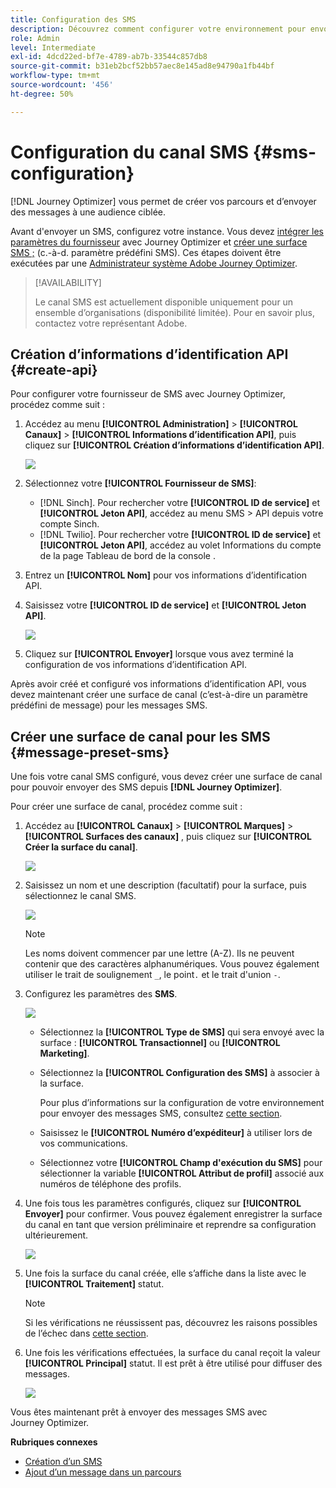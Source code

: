 ```yaml
---
title: Configuration des SMS
description: Découvrez comment configurer votre environnement pour envoyer des messages SMS avec Journey Optimizer
role: Admin
level: Intermediate
exl-id: 4dcd22ed-bf7e-4789-ab7b-33544c857db8
source-git-commit: b31eb2bcf52bb57aec8e145ad8e94790a1fb44bf
workflow-type: tm+mt
source-wordcount: '456'
ht-degree: 50%

---
```


# Configuration du canal SMS {#sms-configuration}

[!DNL Journey Optimizer] vous permet de créer vos parcours et dʼenvoyer des messages à une audience ciblée.

Avant d&#39;envoyer un SMS, configurez votre instance. Vous devez [intégrer les paramètres du fournisseur](#create-api) avec Journey Optimizer et [créer une surface SMS ;](#message-preset-sms) (c.-à-d. paramètre prédéfini SMS). Ces étapes doivent être exécutées par une [Administrateur système Adobe Journey Optimizer](../start/path/administrator.md).

>[!AVAILABILITY]
>
>Le canal SMS est actuellement disponible uniquement pour un ensemble d’organisations (disponibilité limitée). Pour en savoir plus, contactez votre représentant Adobe.

## Création d’informations d’identification API {#create-api}

Pour configurer votre fournisseur de SMS avec Journey Optimizer, procédez comme suit :

1. Accédez au menu **[!UICONTROL Administration]** > **[!UICONTROL Canaux]** > **[!UICONTROL Informations d’identification API]**, puis cliquez sur **[!UICONTROL Création d’informations d’identification API]**.

   ![](assets/sms_4.png)

1. Sélectionnez votre **[!UICONTROL Fournisseur de SMS]**:

   * [!DNL Sinch]. Pour rechercher votre **[!UICONTROL ID de service]** et **[!UICONTROL Jeton API]**, accédez au menu SMS > API depuis votre compte Sinch.
   * [!DNL Twilio]. Pour rechercher votre **[!UICONTROL ID de service]** et **[!UICONTROL Jeton API]**, accédez au volet Informations du compte de la page Tableau de bord de la console .

1. Entrez un **[!UICONTROL Nom]** pour vos informations d’identification API.

1. Saisissez votre **[!UICONTROL ID de service]** et **[!UICONTROL Jeton API]**.

   ![](assets/sms_5.png)

1. Cliquez sur **[!UICONTROL Envoyer]** lorsque vous avez terminé la configuration de vos informations d’identification API.

Après avoir créé et configuré vos informations d’identification API, vous devez maintenant créer une surface de canal (c’est-à-dire un paramètre prédéfini de message) pour les messages SMS.

## Créer une surface de canal pour les SMS {#message-preset-sms}

Une fois votre canal SMS configuré, vous devez créer une surface de canal pour pouvoir envoyer des SMS depuis **[!DNL Journey Optimizer]**.

Pour créer une surface de canal, procédez comme suit :

1. Accédez au **[!UICONTROL Canaux]** > **[!UICONTROL Marques]** > **[!UICONTROL Surfaces des canaux]** , puis cliquez sur **[!UICONTROL Créer la surface du canal]**.

   ![](assets/preset-create.png)

1. Saisissez un nom et une description (facultatif) pour la surface, puis sélectionnez le canal SMS.

   ![](assets/sms_preset.png)

   >[!NOTE]
   >
   > Les noms doivent commencer par une lettre (A-Z). Ils ne peuvent contenir que des caractères alphanumériques. Vous pouvez également utiliser le trait de soulignement `_`, le point`.` et le trait d&#39;union `-`.

1. Configurez les paramètres des **SMS**.

   ![](assets/preset-sms.png)

   * Sélectionnez la **[!UICONTROL Type de SMS]** qui sera envoyé avec la surface : **[!UICONTROL Transactionnel]** ou **[!UICONTROL Marketing]**.

   * Sélectionnez la **[!UICONTROL Configuration des SMS]** à associer à la surface.

      Pour plus dʼinformations sur la configuration de votre environnement pour envoyer des messages SMS, consultez [cette section](#create-api).

   * Saisissez le **[!UICONTROL Numéro dʼexpéditeur]** à utiliser lors de vos communications.

   * Sélectionnez votre **[!UICONTROL Champ d&#39;exécution du SMS]** pour sélectionner la variable **[!UICONTROL Attribut de profil]** associé aux numéros de téléphone des profils.

1. Une fois tous les paramètres configurés, cliquez sur **[!UICONTROL Envoyer]** pour confirmer. Vous pouvez également enregistrer la surface du canal en tant que version préliminaire et reprendre sa configuration ultérieurement.

   ![](assets/sms_preset_2.png)

1. Une fois la surface du canal créée, elle s’affiche dans la liste avec le **[!UICONTROL Traitement]** statut.

   >[!NOTE]
   >
   >Si les vérifications ne réussissent pas, découvrez les raisons possibles de l’échec dans [cette section](#monitor-channel-surfaces).

1. Une fois les vérifications effectuées, la surface du canal reçoit la valeur **[!UICONTROL Principal]** statut. Il est prêt à être utilisé pour diffuser des messages.

   ![](assets/preset-active.png)

Vous êtes maintenant prêt à envoyer des messages SMS avec Journey Optimizer.

**Rubriques connexes**

* [Création dʼun SMS](../messages/create-sms.md)
* [Ajout dʼun message dans un parcours](../building-journeys/journeys-message.md)
